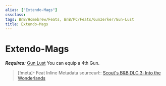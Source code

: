 ```yaml
---
alias: ["Extendo-Mags"]
cssclass: 
tags: BnB/Homebrew/Feats, BnB/PC/Feats/Gunzerker/Gun-Lust
title: Extendo-Mags
---
```


# Extendo-Mags
***Requires:*** [Gun Lust](../../../../60-Wyrmscriber/Gamemaster/Mechanics/Classes/Gunzerker/Gun-Lust.md)
You can equip a 4th Gun.

> [!meta]- Feat Inline Metadata
> sourceurl:: [Scout's B&B DLC 3: Into the Wonderlands](https://docs.google.com/document/d/1MLOgrWwcLNTnP9PuXrKiLImy7SUh4hXO8arVUAlmdp0/edit)
